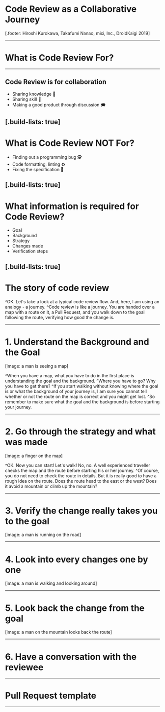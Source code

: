 # Code Review as a Collaborative Journey

[.footer: Hiroshi Kurokawa, Takafumi Nanao, mixi, Inc., DroidKaigi 2019]

--- 

# What is Code Review For?

---
## Code Review is for collaboration
- Sharing knowledge 📖
- Sharing skill 🔧
- Making a good product through discussion 🗯

[.build-lists: true]
---
# What is Code Review NOT For?
- Finding out a programming bug 🕵️
- Code formatting, linting ♻️
- Fixing the specification 👷

[.build-lists: true]
---
# What information is required for Code Review?
- Goal
- Background
- Strategy
- Changes made
- Verification steps

[.build-lists: true]
---
# The story of code review

^OK.  Let's take a look at a typical code review flow.  And, here, I am using an analogy - a journey.
^Code review is like a journey.  You are handed over a map with a route on it, a Pull Request, and you walk down to the goal following the route, verifying how good the change is.

---
# 1. Understand the Background and the Goal

[image: a man is seeing a map]

^When you have a map, what you have to do in the first place is understanding the goal and the background.
^Where you have to go?  Why you have to get there?
^If you start walking without knowing where the goal is or what the background of your journey is, I am sure you cannot tell whether or not the route on the map is correct and you might get lost.
^So remember to make sure what the goal and the background is before starting your journey.

---
# 2. Go through the strategy and what was made

[image: a finger on the map]

^OK.  Now you can start!  Let's walk!  No, no.  A well experienced traveller checks the map and the route before starting his or her journey.
^Of course, you do not need to check the route in details.  But it is really good to have a rough idea on the route.  Does the route head to the east or the west?  Does it avoid a mountain or climb up the mountain?

---
# 3. Verify the change really takes you to the goal

[image: a man is running on the road]

---
# 4. Look into every changes one by one

[image: a man is walking and looking around]

---
# 5. Look back the change from the goal

[image: a man on the mountain looks back the route]

---
# 6. Have a conversation with the reviewee

---
# Pull Request template

---

